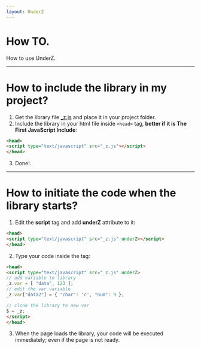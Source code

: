 ```yaml
---
layout: UnderZ
---
```

# How TO.
How to use UnderZ.


***


# How to include the library in my project?
1. Get the library file [_z.js](https://github.com/hlaCk/UnderZ/blob/master/_z.js) and place it in your project folder.
2. Include the library in your html file inside `<head>` tag, **better if it is The First JavaScript Include**: 


```html
<head>
<script type="text/javascript" src="_z.js"></script>
</head>
```

3. Done!.


***


# How to initiate the code when the library starts?
1. Edit the **script** tag and add **underZ** attribute to it:

```html
<head>
<script type="text/javascript" src="_z.js" underZ></script>
</head>
```

2. Type your code inside the tag:

```html
<head>
<script type="text/javascript" src="_z.js" underZ>
// add variable to library
_z.var = [ "data", 123 ];
// edit the var variable
_z.var["data2"] = { "char": 'c', "num": 9 };

// clone the library to new var
$ = _z;
</script>
</head>
```

3. When the page loads the library, your code will be executed immediately; even if the page is not ready.


